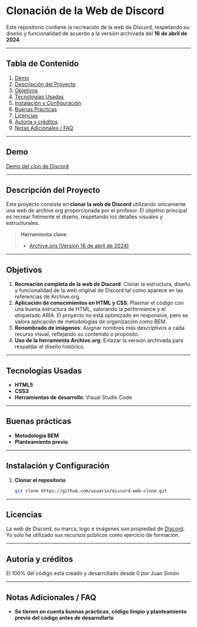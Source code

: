 # Clonación de la Web de Discord

Este repositorio contiene la recreación de la web de Discord, respetando su diseño y funcionalidad de acuerdo a la versión archivada del **16 de abril de 2024**.

---

## Tabla de Contenido
1. [Demo](#demo)
2. [Descripción del Proyecto](#descripción-del-proyecto)
3. [Objetivos](#objetivos)
4. [Tecnologías Usadas](#tecnologías-usadas)
5. [Instalación y Configuración](#instalación-y-configuración)
6. [Buenas Prácticas](#buenas-prácticas)
6. [Licencias](#buenas-prácticas)
7. [Autoría y créditos](#autores-y-créditos)
8. [Notas Adicionales / FAQ](#notas-adicionales--faq)

---

## Demo
[Demo del clon de Discord](https://riscord-web-clon.netlify.app)

---

## Descripción del Proyecto
Este proyecto consiste en **clonar la web de Discord** utilizando únicamente una web de archive.org proporcionada por el profesor. El objetivo principal es recrear fielmente el diseño, respetando los detalles visuales y estructurales.

> **Herramienta clave**:  
> - [Archive.org (Versión 16 de abril de 2024)](https://web.archive.org/web/20240416023613/https://discord.com/)

---

## Objetivos
1. **Recreación completa de la web de Discord**: Clonar la estructura, diseño y funcionalidad de la web original de Discord tal como aparece en las referencias de Archive.org.
2. **Aplicación de conocimientos en HTML y CSS**: Plasmar el código con una buena estructura de HTML, valorando la performance y el etiquetado ARIA. El proyecto no está optimizado en responsive, pero se valora aplicación de metodologías de organización como BEM.
2. **Renombrado de imágenes**: Asignar nombres más descriptivos a cada recurso visual, reflejando su contenido o propósito.  
4. **Uso de la herramienta Archive.org**: Enlazar la versión archivada para respaldar el diseño histórico.

---

## Tecnologías Usadas
- **HTML5**
- **CSS3**
- **Herramientas de desarrollo**: Visual Studio Code

---

## Buenas prácticas
- **Metodología BEM**
- **Planteamiento previo**

---

## Instalación y Configuración
1. **Clonar el repositorio**  
   ```bash
   git clone https://github.com/usuario/discord-web-clone.git

---

## Licencias
La web de Discord, su marca, logo e imágenes son propiedad de [Discord](https://discord.com/). Yo solo he utilizado sus recursos públicos como ejercicio de formación.

---

## Autoría y créditos
El 100% del código está creado y desarrollado desde 0 por Juan Simón

---

## Notas Adicionales / FAQ
- **Se tienen en cuenta buenas prácticas, código limpio y planteamiento previo del código antes de desarrollarlo**
